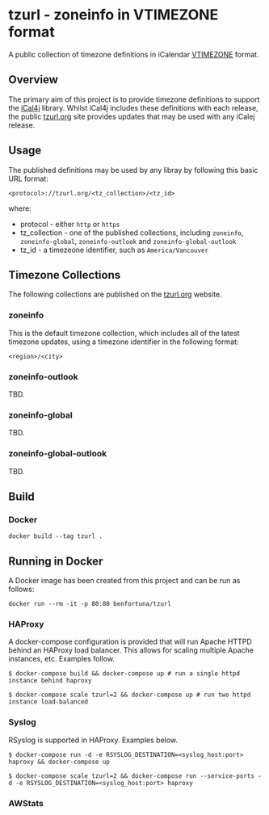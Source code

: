 [iCal4j]: https://www.ical4j.org
[tzurl.org]: https://wwww.tzurl.org

# tzurl - zoneinfo in VTIMEZONE format

A public collection of timezone definitions in iCalendar 
[VTIMEZONE](https://tools.ietf.org/html/rfc2445#section-4.6.5) format.

## Overview

The primary aim of this project is to provide timezone definitions to support the [iCal4j] library. Whilst
iCal4j includes these definitions with each release, the public [tzurl.org] site provides updates that may
be used with any iCalej release.

## Usage

The published definitions may be used by any libray by following this basic URL format:

    <protocol>://tzurl.org/<tz_collection>/<tz_id>

where:

* protocol - either `http` or `https`
* tz_collection - one of the published collections, including `zoneinfo`, `zoneinfo-global`, `zoneinfo-outlook` and `zoneinfo-global-outlook`
* tz_id - a timezeone identifier, such as `America/Vancouver`

## Timezone Collections

The following collections are published on the [tzurl.org] website.

### zoneinfo

This is the default timezone collection, which includes all of the latest timezone updates, using a
timezone identifier in the following format:

    <region>/<city>

### zoneinfo-outlook

TBD.

### zoneinfo-global

TBD.

### zoneinfo-global-outlook

TBD.



## Build

### Docker

    docker build --tag tzurl .
    

## Running in Docker

A Docker image has been created from this project and can be run as follows:

`docker run --rm -it -p 80:80 benfortuna/tzurl`

### HAProxy

A docker-compose configuration is provided that will run Apache HTTPD behind an HAProxy
load balancer. This allows for scaling multiple Apache instances, etc. Examples follow.

    $ docker-compose build && docker-compose up # run a single httpd instance behind haproxy
    
    $ docker-compose scale tzurl=2 && docker-compose up # run two httpd instance load-balanced

### Syslog

RSyslog is supported in HAProxy. Examples below.

    $ docker-compose run -d -e RSYSLOG_DESTINATION=<syslog_host:port> haproxy && docker-compose up
    
    $ docker-compose scale tzurl=2 && docker-compose run --service-ports -d -e RSYSLOG_DESTINATION=<syslog_host:port> haproxy
    

### AWStats

